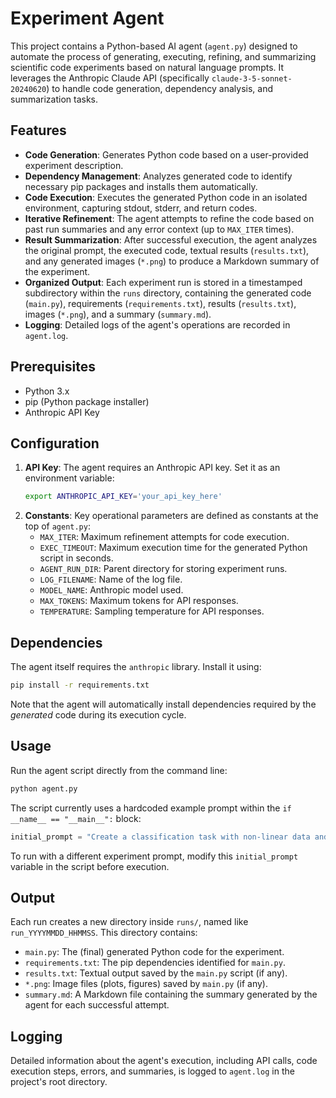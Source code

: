 # Experiment Agent

This project contains a Python-based AI agent (`agent.py`) designed to automate the process of generating, executing, refining, and summarizing scientific code experiments based on natural language prompts. It leverages the Anthropic Claude API (specifically `claude-3-5-sonnet-20240620`) to handle code generation, dependency analysis, and summarization tasks.

## Features

*   **Code Generation**: Generates Python code based on a user-provided experiment description.
*   **Dependency Management**: Analyzes generated code to identify necessary pip packages and installs them automatically.
*   **Code Execution**: Executes the generated Python code in an isolated environment, capturing stdout, stderr, and return codes.
*   **Iterative Refinement**: The agent attempts to refine the code based on past run summaries and any error context (up to `MAX_ITER` times).
*   **Result Summarization**: After successful execution, the agent analyzes the original prompt, the executed code, textual results (`results.txt`), and any generated images (`*.png`) to produce a Markdown summary of the experiment.
*   **Organized Output**: Each experiment run is stored in a timestamped subdirectory within the `runs` directory, containing the generated code (`main.py`), requirements (`requirements.txt`), results (`results.txt`), images (`*.png`), and a summary (`summary.md`).
*   **Logging**: Detailed logs of the agent's operations are recorded in `agent.log`.

## Prerequisites

*   Python 3.x
*   pip (Python package installer)
*   Anthropic API Key

## Configuration

1.  **API Key**: The agent requires an Anthropic API key. Set it as an environment variable:
    ```bash
    export ANTHROPIC_API_KEY='your_api_key_here'
    ```
2.  **Constants**: Key operational parameters are defined as constants at the top of `agent.py`:
    *   `MAX_ITER`: Maximum refinement attempts for code execution.
    *   `EXEC_TIMEOUT`: Maximum execution time for the generated Python script in seconds.
    *   `AGENT_RUN_DIR`: Parent directory for storing experiment runs.
    *   `LOG_FILENAME`: Name of the log file.
    *   `MODEL_NAME`: Anthropic model used.
    *   `MAX_TOKENS`: Maximum tokens for API responses.
    *   `TEMPERATURE`: Sampling temperature for API responses.

## Dependencies

The agent itself requires the `anthropic` library. Install it using:

```bash
pip install -r requirements.txt
```

Note that the agent will automatically install dependencies required by the *generated* code during its execution cycle.

## Usage

Run the agent script directly from the command line:

```bash
python agent.py
```

The script currently uses a hardcoded example prompt within the `if __name__ == "__main__":` block:

```python
initial_prompt = "Create a classification task with non-linear data and train a neural network on it as best you can."
```

To run with a different experiment prompt, modify this `initial_prompt` variable in the script before execution.

## Output

Each run creates a new directory inside `runs/`, named like `run_YYYYMMDD_HHMMSS`. This directory contains:

*   `main.py`: The (final) generated Python code for the experiment.
*   `requirements.txt`: The pip dependencies identified for `main.py`.
*   `results.txt`: Textual output saved by the `main.py` script (if any).
*   `*.png`: Image files (plots, figures) saved by `main.py` (if any).
*   `summary.md`: A Markdown file containing the summary generated by the agent for each successful attempt.

## Logging

Detailed information about the agent's execution, including API calls, code execution steps, errors, and summaries, is logged to `agent.log` in the project's root directory. 